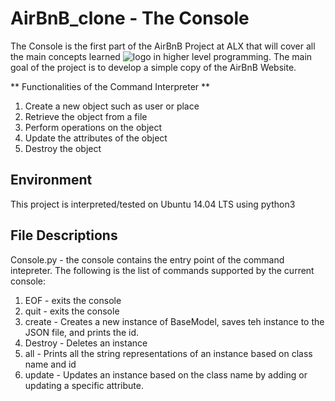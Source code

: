 # **AirBnB_clone - The Console**

The Console is the first part of the AirBnB Project at ALX that will cover all the main concepts learned ![logo](https://user-images.githubusercontent.com/99553602/183296163-9f3ce858-03d9-4eda-92e5-c9bfb4e5fa2c.PNG)
in higher level programming. The main goal of the project is to develop a simple copy of the AirBnB Website.

** Functionalities of the Command Interpreter **
1. Create a new object such as user or place
2. Retrieve the object from a file
3. Perform operations on the object
4. Update the attributes of the object
5. Destroy the object

## Environment
This project is interpreted/tested on Ubuntu 14.04 LTS using python3

## File Descriptions
Console.py - the console contains the entry point of the command intepreter. The following is the list of commands supported by the current console:
1. EOF - exits the console
2. quit - exits the console
3. create - Creates a new instance of BaseModel, saves teh instance to the JSON file, and prints the id.
4. Destroy - Deletes an instance 
5. all - Prints all the string representations of an instance based on class name and id
6. update - Updates an instance based on the class name by adding or updating a specific attribute.
